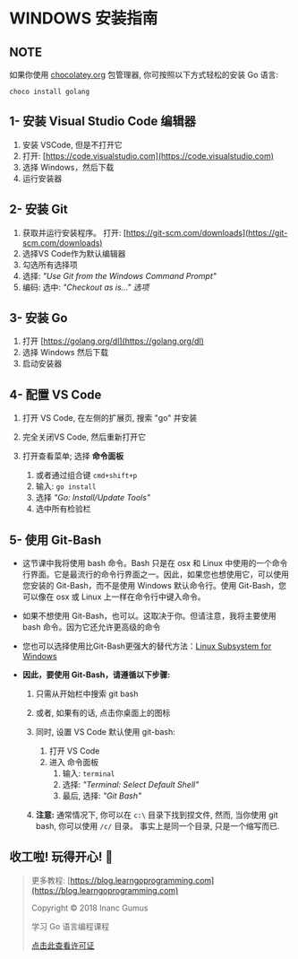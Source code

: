 # WINDOWS 安装指南

## NOTE

如果你使用 [chocolatey.org](https://chocolatey.org/) 包管理器, 你可按照以下方式轻松的安装 Go 语言:

```
choco install golang
```

## 1- 安装 Visual Studio Code 编辑器

1. 安装 VSCode, 但是不打开它
2. 打开: [https://code.visualstudio.com](https://code.visualstudio.com)
3. 选择 Windows，然后下载
4. 运行安装器

## 2- 安装 Git

1. 获取并运行安装程序。 打开: [https://git-scm.com/downloads](https://git-scm.com/downloads)
2. 选择VS Code作为默认编辑器
3. 勾选所有选择项
4. 选择: _"Use Git from the Windows Command Prompt"_
5. 编码: 选中: _"Checkout as is..." 选项_

## 3- 安装 Go

1. 打开 [https://golang.org/dl](https://golang.org/dl)
2. 选择 Windows 然后下载
3. 启动安装器

## 4- 配置 VS Code

1. 打开 VS Code, 在左侧的扩展页, 搜索 "go" 并安装
2. 完全关闭VS Code, 然后重新打开它

3. 打开查看菜单; 选择 **命令面板**
    1. 或者通过组合键 `cmd+shift+p`
    2. 输入: `go install`
    3. 选择 _"Go: Install/Update Tools"_
    4. 选中所有检验栏

## 5- 使用 Git-Bash

* 这节课中我将使用 bash 命令。Bash 只是在 osx 和 Linux 中使用的一个命令行界面。它是最流行的命令行界面之一。因此，如果您也想使用它，可以使用您安装的 Git-Bash，而不是使用 Windows 默认命令行。使用 Git-Bash，您可以像在 osx 或 Linux 上一样在命令行中键入命令。

* 如果不想使用 Git-Bash，也可以。这取决于你。但请注意，我将主要使用 bash 命令。因为它还允许更高级的命令

* 您也可以选择使用比Git-Bash更强大的替代方法：[Linux Subsystem for Windows](https://docs.microsoft.com/en-us/windows/wsl/install-win10)

* **因此，要使用 Git-Bash，请遵循以下步骤:**
    1. 只需从开始栏中搜索 git bash
    2. 或者, 如果有的话, 点击你桌面上的图标

    3. 同时, 设置 VS Code 默认使用 git-bash:
        1. 打开 VS Code
        2. 进入 命令面板
            1. 输入: `terminal`
            2. 选择: _"Terminal: Select Default Shell"_
            3. 最后, 选择: _"Git Bash"_

    4. **注意:** 通常情况下, 你可以在 `c:\` 目录下找到捏文件, 然而, 当你使用 git bash, 你可以使用 `/c/` 目录。 事实上是同一个目录, 只是一个缩写而已.


## 收工啦! 玩得开心! 🤩

<div style="page-break-after: always;"></div>

> 更多教程: [https://blog.learngoprogramming.com](https://blog.learngoprogramming.com)
> 
> Copyright © 2018 Inanc Gumus
> 
> 学习 Go 语言编程课程
> 
> [点击此查看许可证](https://creativecommons.org/licenses/by-nc-sa/4.0/)
